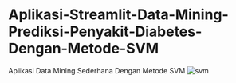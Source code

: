 # Aplikasi-Streamlit-Data-Mining-Prediksi-Penyakit-Diabetes-Dengan-Metode-SVM
Aplikasi Data Mining Sederhana Dengan Metode SVM
![svm](https://github.com/user-attachments/assets/3e260824-46b7-4755-97ef-e2f97c3cd223)
